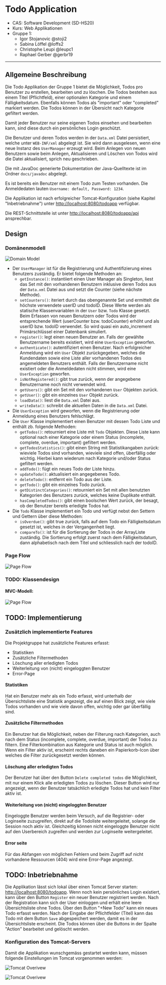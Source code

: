 # Todo Application

* CAS: Software Development (SD-HS20)
* Kurs: Web Applikationen
* Gruppe 1:
    * Igor Stojanovic @stoji2
    * Sabina Löffel @loffs2
    * Christophe Leupi @leupc1
    * Raphael Gerber @gerbr19

***

## Allgemeine Beschreibung

Die Todo Applikation der Gruppe 1 bietet die Möglichkeit, Todos pro Benutzer zu erstellen, bearbeiten und zu löschen. Die 
Todos bestehen aus einem Titel (Pflichtfeld), einer optionalen Kategorie und einem Fälligkeitsdatum. Ebenfalls können 
Todos als "important" oder "completed" markiert werden. Die Todos können in der Übersicht nach Kategorie gefiltert 
werden.

Damit jeder Benutzer nur seine eigenen Todos einsehen und bearbeiten kann, sind diese durch ein persönliches Login 
geschützt.

Die Benutzer und deren Todos werden in der `Data.xml` Datei persistiert, welche unter `WEB-INF/xml` abgelegt ist. Sie
wird dann ausgelesen, wenn eine neue Instanz des `UserManager` erzeugt wird. Beim Anlegen von neuen Benutzern sowie 
beim Anlegen, Aktualisieren und Löschen von Todos wird die Datei aktualisiert, sprich neu geschrieben.

Die mit JavaDoc generierte Dokumentation der Java-Quelltexte ist im Ordner `docs/javadoc` abgelegt.

Es ist bereits ein Benutzer mit einem Todo zum Testen vorhanden. Die Anmeldedaten lauten `Username: default, Password: 1234`.

Die Applikation ist nach erfolgreicher Tomcat-Konfiguration (siehe Kapitel "Inbetriebnahme") unter 
[http://localhost:8080/todoapp](http://localhost:8080/todoapp) verfügbar.

Die REST-Schnittstelle ist unter [http://localhost:8080/todoapp/api](http://localhost:8080/todoapp/api) ansprechbar.

## Design

### Domänenmodell
![Domain Model](docs/DomainModel.png)

* Der `UserManager` ist für die Registrierung und Authentifizierung eines Benutzers zuständig. Er bietet folgende Methoden an:
    * `getInstance()`: instantiiert einen User Manager als Singleton, liest das Set mit den vorhandenen Benutzern inklusive
      deren Todos aus der `Data.xml` Datei aus und setzt die Counter (siehe nächste Methode).
    * `setCounters()`: iteriert durch das obengenannte Set und ermittelt die höchste verwendete userID und todoID. Diese
      Werte werden als statische Klassenvariablen in der `User` bzw. `Todo` Klasse gesetzt. Beim Erfassen von neuen Benutzern 
      oder Todos wird der entsprechende Wert (userCounter bzw. todoCounter) erhöht und als userID bzw. todoID verwendet. So 
      wird quasi ein auto_increment Primärschlüssel einer Datenbank simuliert.
    * `register()`: legt einen neuen Benutzer an. Falls der gewählte Benutzername bereits existiert, wird eine `UserException`
      geworfen.
    * `authenticate()`: autentifiziert einen Benutzer. Nach erfolgreicher Anmeldung wird ein `User` Objekt zurückgegeben, 
      welches die Kundendaten sowie eine Liste aller vorhandenen Todos des angemeldeten Benutzers enthält. Falls der 
      Benutzername nicht existiert oder die Anmeldedaten nicht stimmen, wird eine `UserException` geworfen.
    * `isNotRegistered()`: gibt true zurück, wenn der angegebene Benutzername noch nicht verwendet wird.
    * `getUsers()`: gibt ein Set mit den vorhandenen `User` Objekten zurück.
    * `getUser()`: gibt ein einzelnes `User` Objekt zurück.
    * `loadData()`: liest die `Data.xml` Datei aus.
    * `writeData()`: schreibt die aktuellen Daten in die `Data.xml` Datei.
* Die `UserException` wird geworfen, wenn die Registrierung oder Anmeldung eines Benutzers fehlschlägt.
* Die `User` Klasse implementiert einen Benutzer mit dessen Todo Liste und enthält zb. folgende Methoden:
    * `getTodos()`: retourniert eine Liste mit `Todo` Objekten. Diese Liste kann optional nach einer Kategorie oder einem Status
      (incomplete, complete, overdue, important) gefiltert werden.
    * `getTodosStatistics()`: gibt einen String mit Statistikangaben zurück: wieviele Todos sind vorhanden, wieviele sind
      offen, überfällig oder wichtig. Hierbei kann wiederum nach Kategorie und/oder Status gefiltert werden.
    * `addTodo()`: fügt ein neues Todo der Liste hinzu.
    * `updateTodo()`: aktualisiert ein angegebenes Todo.
    * `deleteTodo()`: entfernt ein Todo aus der Liste.
    * `getTodo()`: gibt ein einzelnes Todo zurück.
    * `getDistinctCategories()`: retourniert ein Set mit allen benutzten Kategorien des Benutzers zurück, welches keine
      Duplikate enthält.
    * `hasCompletedTodos()`: gibt einen boolschen Wert zurück, der besagt, ob der Benutzer bereits erledigte Todos hat.
* Die `Todo` Klasse implementiert ein Todo und verfügt nebst den Settern und Gettern über diese Methoden:
    * `isOverdue()`: gibt true zurück, falls auf dem Todo ein Fälligkeitsdatum gesetzt ist, welches in der Vergangenheit
      liegt.
    * `compareTo()`: ist für die Sortierung der Todos in der ArrayListe zuständig. Die Sortierung erfolgt zuerst nach dem
      Fälligkeitsdatum, dann alphabetisch nach dem Titel und schliesslich nach der todoID.


### Page Flow
![Page Flow](docs/PageFlow.png)

### TODO: Klassendesign

#### MVC-Modell: 
![Page Flow](docs/mvc.png)


## TODO: Implementierung

### Zusätzlich implementierte Features

Die Projektgruppe hat zusätzliche Features erfasst:

* Statistiken
* Zusätzliche Filtermethoden
* Löschung aller erledigten Todos
* Weiterleitung von (nicht) eingeloggten Benutzer
* Error-Page


#### Statistiken
Hat ein Benutzer mehr als ein Todo erfasst, wird unterhalb der Übersichtsliste eine Statistik angezeigt, 
die auf einen Blick zeigt, wie viele Todos vorhanden und wie viele davon offen, wichtig oder gar überfällig sind.


#### Zusätzliche Filtermethoden
Ein Benutzer hat die Möglichkeit, neben der Filterung nach Kategorien, auch nach dem Status (incomplete, complete, 
overdue, important) der Todos zu filtern. Eine Filterkombination aus Kategorie und Status ist auch möglich. Wenn
ein Filter aktiv ist, erscheint rechts daneben ein Papierkorb-Icon über welches die Filter zurückgesetzt werden 
können.


#### Löschung aller erledigten Todos
Der Benutzer hat über den Button `Delete completed todos` die Möglichkeit, mit nur einem Klick alle erledigten 
Todos zu löschen. Dieser Button wird nur angezeigt, wenn der Benutzer tatsächlich erledigte Todos hat und kein
Filter aktiv ist.


#### Weiterleitung von (nicht) eingeloggten Benutzer
Eingeloggte Benutzer werden beim Versuch, auf die Registrier- oder Loginseite zuzugreifen, direkt auf die Todoliste 
weitergeleitet, solange die Session noch aktiv ist.
Gleichzeitig können nicht eingeloggte Benutzer nicht auf den Userbereich zugreifen und werden zur Loginseite 
weitergeleitet.


#### Error seite
Für das Abfangen von möglichen Fehlern und beim Zugriff auf nicht vorhandene Ressourcen (404) wird eine Error-Page 
angezeigt.



## TODO: Inbetriebnahme
Die Applikation lässt sich lokal über einen Tomcat Server starten: [http://localhost:8080/todoapp](http://localhost:8080/todoapp).
Wenn noch kein persönliches Login existiert, kann über den Button `Register` ein neuer Benutzer registriert werden.
Nach der Registration kann sich der User einloggen und erhält eine leere Übersichtsliste ohne Todos. Über den Button 
"+New Todo" kann ein neues Todo erfasst werden.
Nach der Eingabe der Pflichtfelder (Titel) kann das Todo mit dem Button `Save` abgespeichert werden, damit es in der 
Übersichtsliste erscheint. Die Todos können über die Buttons in der Spalte "Action" bearbeitet und gelöscht werden.


### Konfiguration des Tomcat-Servers
Damit die Applikation wunschgemäss gestartet werden kann, müssen folgende Einstellungen im Tomcat vorgenommen werden:

![Tomcat Overivew](docs/Tomcat%20overview.png)

![Tomcat Overivew](docs/Tomcat%20deployment.png)
